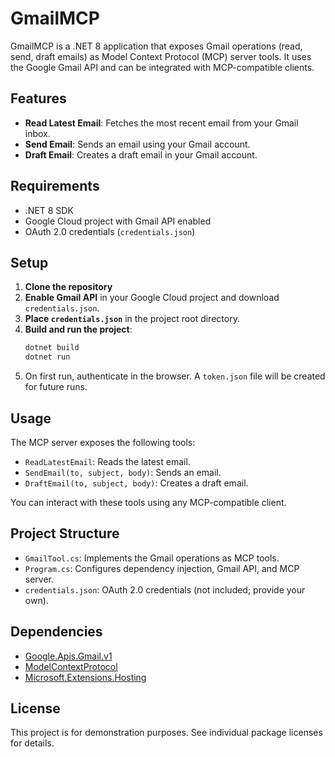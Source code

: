 # GmailMCP

GmailMCP is a .NET 8 application that exposes Gmail operations (read, send, draft emails) as Model Context Protocol (MCP) server tools. It uses the Google Gmail API and can be integrated with MCP-compatible clients.

## Features
- **Read Latest Email**: Fetches the most recent email from your Gmail inbox.
- **Send Email**: Sends an email using your Gmail account.
- **Draft Email**: Creates a draft email in your Gmail account.

## Requirements
- .NET 8 SDK
- Google Cloud project with Gmail API enabled
- OAuth 2.0 credentials (`credentials.json`)

## Setup
1. **Clone the repository**
2. **Enable Gmail API** in your Google Cloud project and download `credentials.json`.
3. **Place `credentials.json`** in the project root directory.
4. **Build and run the project**:
   ```sh
   dotnet build
   dotnet run
   ```
5. On first run, authenticate in the browser. A `token.json` file will be created for future runs.

## Usage
The MCP server exposes the following tools:
- `ReadLatestEmail`: Reads the latest email.
- `SendEmail(to, subject, body)`: Sends an email.
- `DraftEmail(to, subject, body)`: Creates a draft email.

You can interact with these tools using any MCP-compatible client.

## Project Structure
- `GmailTool.cs`: Implements the Gmail operations as MCP tools.
- `Program.cs`: Configures dependency injection, Gmail API, and MCP server.
- `credentials.json`: OAuth 2.0 credentials (not included; provide your own).

## Dependencies
- [Google.Apis.Gmail.v1](https://www.nuget.org/packages/Google.Apis.Gmail.v1)
- [ModelContextProtocol](https://www.nuget.org/packages/ModelContextProtocol)
- [Microsoft.Extensions.Hosting](https://www.nuget.org/packages/Microsoft.Extensions.Hosting)

## License
This project is for demonstration purposes. See individual package licenses for details.
